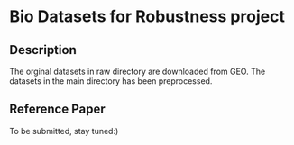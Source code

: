 Bio Datasets for Robustness project
===================================

Description
-----------
The orginal datasets in raw directory are downloaded from GEO. The datasets in the main directory has been preprocessed.

Reference Paper
---------------
To be submitted, stay tuned:)
